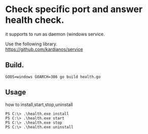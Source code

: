# Check specific port and answer health check.

it supports to run as daemon (windows service.

Use the following library.  
https://github.com/kardianos/service


## Build.

```
GOOS=windows GOARCH=386 go build health.go
```

## Usage

how to install,start,stop,uninstall

```
PS C:\> .\health.exe install
PS C:\> .\health.exe start
PS C:\> .\health.exe stop
PS C:\> .\health.exe uninstall
```
